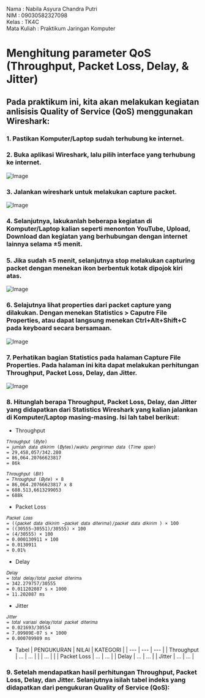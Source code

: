 Nama : Nabila Asyura Chandra Putri <br>
NIM : 09030582327098 <br>
Kelas : TK4C <br>
Mata Kuliah : Praktikum Jaringan Komputer <br>

# Menghitung parameter QoS (Throughput, Packet Loss, Delay, & Jitter)
## Pada praktikum ini, kita akan melakukan kegiatan anlisisis Quality of Service (QoS) menggunakan Wireshark:
### 1. Pastikan Komputer/Laptop sudah terhubung ke internet.

### 2. Buka aplikasi Wireshark, lalu pilih interface yang terhubung ke internet. 
![Image](https://github.com/user-attachments/assets/65f5fe45-507a-42fe-83b4-c0f0911420aa)

### 3. Jalankan wireshark untuk melakukan capture packet.
![Image](https://github.com/user-attachments/assets/6b3c20e3-7738-4f89-b994-3248570a8013)

### 4. Selanjutnya, lakukanlah beberapa kegiatan di Komputer/Laptop kalian seperti menonton YouTube, Upload, Download dan kegiatan yang berhubungan dengan internet lainnya selama ±5 menit.

### 5. Jika sudah ±5 menit, selanjutnya stop melakukan capturing packet dengan menekan ikon berbentuk kotak dipojok kiri atas.
![Image](https://github.com/user-attachments/assets/1d430b29-30e0-46dc-8dc7-575232326918)

### 6. Selajutnya lihat properties dari packet capture yang dilakukan. Dengan menekan Statistics > Caputre File Properties, atau dapat langsung menekan Ctrl+Alt+Shift+C pada keyboard secara bersamaan. 
![Image](https://github.com/user-attachments/assets/0ce40fda-dc12-4cc6-b09d-fda4efebdf0d)

### 7. Perhatikan bagian Statistics pada halaman Capture File Properties. Pada halaman ini kita dapat melakukan perhitungan Throughput, Packet Loss, Delay, dan Jitter.
![Image](https://github.com/user-attachments/assets/8a9b31c5-bd67-4b82-bed2-4224740aa852)

### 8. Hitunglah berapa Throughput, Packet Loss, Delay, dan Jitter yang didapatkan dari Statistics Wireshark yang kalian jalankan di Komputer/Laptop masing-masing. Isi lah tabel berikut:
- Throughput
```
𝑇ℎ𝑟𝑜𝑢𝑔ℎ𝑝𝑢𝑡 (𝐵𝑦𝑡𝑒) 
= 𝑗𝑢𝑚𝑙𝑎ℎ 𝑑𝑎𝑡𝑎 𝑑𝑖𝑘𝑖𝑟𝑖𝑚 (𝐵𝑦𝑡𝑒𝑠)/𝑤𝑎𝑘𝑡𝑢 𝑝𝑒𝑛𝑔𝑖𝑟𝑖𝑚𝑎𝑛 𝑑𝑎𝑡𝑎 (𝑇𝑖𝑚𝑒 𝑠𝑝𝑎𝑛)
= 29,458,057/342.280
= 86,064.20766623817
= 86k
```
```
𝑇ℎ𝑟𝑜𝑢𝑔ℎ𝑝𝑢𝑡 (𝐵𝑖𝑡) 
= 𝑇ℎ𝑟𝑜𝑢𝑔ℎ𝑝𝑢𝑡 (𝐵𝑦𝑡𝑒) × 8
= 86,064.20766623817 x 8
= 688.513,6613299053
= 688k
```
- Packet Loss
```
𝑃𝑎𝑐𝑘𝑒𝑡 𝐿𝑜𝑠𝑠 
= ((𝑝𝑎𝑐𝑘𝑒𝑡 𝑑𝑎𝑡𝑎 𝑑𝑖𝑘𝑖𝑟𝑖𝑚 −𝑝𝑎𝑐𝑘𝑒𝑡 𝑑𝑎𝑡𝑎 𝑑𝑖𝑡𝑒𝑟𝑖𝑚𝑎)/𝑝𝑎𝑐𝑘𝑒𝑡 𝑑𝑎𝑡𝑎 𝑑𝑖𝑘𝑖𝑟𝑖𝑚 ) × 100
= ((30555−30551)/30555) × 100
= (4/30555) × 100
= 0.000130911 × 100
= 0.0130911
= 0.01%
```
- Delay
```
𝐷𝑒𝑙𝑎𝑦 
= 𝑡𝑜𝑡𝑎𝑙 𝑑𝑒𝑙𝑎𝑦/𝑡𝑜𝑡𝑎𝑙 𝑝𝑎𝑐𝑘𝑒𝑡 𝑑𝑖𝑡𝑒𝑟𝑖𝑚a
= 342.279757/30555
= 0.011202087 s × 1000
= 11.202087 ms
```
- Jitter
```
𝐽𝑖𝑡𝑡𝑒𝑟 
= 𝑡𝑜𝑡𝑎𝑙 𝑣𝑎𝑟𝑖𝑎𝑠𝑖 𝑑𝑒𝑙𝑎𝑦/𝑡𝑜𝑡𝑎𝑙 𝑝𝑎𝑐𝑘𝑒𝑡 𝑑𝑖𝑡𝑒𝑟𝑖𝑚𝑎
= 0.021693/30554
= 7.09989E-07 s × 1000
= 0.000709989 ms
```
- Tabel
| PENGUKURAN | NILAI | KATEGORI |
| --- | --- | --- |
| Throughput | ... | ... |
| | ... | |
| Packet Loss | ... | ... |
| Delay | ... | ... |
| Jitter | ... | ... |

### 9. Setelah mendapatkan hasil perhitungan Throughput, Packet Loss, Delay, dan Jitter. Selanjutnya isilah tabel indeks yang didapatkan dari pengukuran Quality of Service (QoS):

